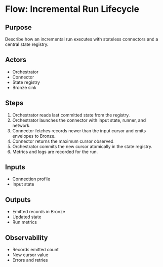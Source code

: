 # Flow: Incremental Run Lifecycle

## Purpose
Describe how an incremental run executes with stateless connectors and a central state registry.

## Actors
- Orchestrator
- Connector
- State registry
- Bronze sink

## Steps
1. Orchestrator reads last committed state from the registry. 
2. Orchestrator launches the connector with input state, runner, and network. 
3. Connector fetches records newer than the input cursor and emits envelopes to Bronze. 
4. Connector returns the maximum cursor observed. 
5. Orchestrator commits the new cursor atomically in the state registry. 
6. Metrics and logs are recorded for the run.

## Inputs
- Connection profile
- Input state

## Outputs
- Emitted records in Bronze
- Updated state
- Run metrics

## Observability
- Records emitted count
- New cursor value
- Errors and retries
